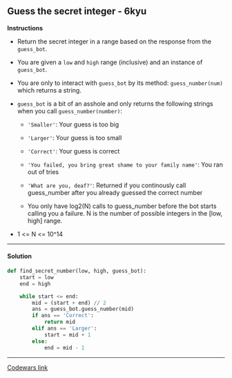 ## Guess the secret integer - 6kyu

**Instructions**

- Return the secret integer in a range based on the response from the `guess_bot`.

- You are given a `low` and `high` range (inclusive) and an instance of `guess_bot`.

- You are only to interact with `guess_bot` by its method: `guess_number(num)` which returns a string.

- `guess_bot` is a bit of an asshole and only returns the following strings when you call `guess_number(number)`:

    - `'Smaller'`: Your guess is too big
    
    - `'Larger'`: Your guess is too small
    
    - `'Correct'`: Your guess is correct
    
    - `'You failed, you bring great shame to your family name'`: You ran out of tries
    
    - `'What are you, deaf?'`: Returned if you continously call guess_number after you already guessed the correct number
    
    - You only have log2(N) calls to guess_number before the bot starts calling you a failure. N is the number of possible integers in the [low, high] range.

- 1 <= N <= 10^14

---

#### Solution

```python
def find_secret_number(low, high, guess_bot):
    start = low
    end = high

    while start <= end:
        mid = (start + end) // 2
        ans = guess_bot.guess_number(mid)
        if ans == 'Correct':
            return mid
        elif ans == 'Larger': 
            start = mid + 1
        else:
            end = mid - 1
```

---

[Codewars link](https://www.codewars.com/kata/5749b2fc8bf8b6fbd3001ff3)
